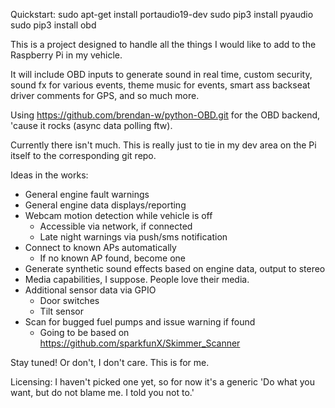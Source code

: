 Quickstart:
sudo apt-get install portaudio19-dev
sudo pip3 install pyaudio
sudo pip3 install obd

This is a project designed to handle all the things I would like to add to the Raspberry Pi in my vehicle.

It will include OBD inputs to generate sound in real time, custom security, sound fx for various events, theme music for events, smart ass backseat driver comments for GPS, and so much more.

Using https://github.com/brendan-w/python-OBD.git for the OBD backend, 'cause it rocks (async data polling ftw).

Currently there isn't much. This is really just to tie in my dev area on the Pi itself to the corresponding git repo.

Ideas in the works:
 - General engine fault warnings
 - General engine data displays/reporting
 - Webcam motion detection while vehicle is off
   - Accessible via network, if connected
   - Late night warnings via push/sms notification
 - Connect to known APs automatically
   - If no known AP found, become one
 - Generate synthetic sound effects based on engine data, output to stereo
 - Media capabilities, I suppose. People love their media.
 - Additional sensor data via GPIO
   - Door switches
   - Tilt sensor
 - Scan for bugged fuel pumps and issue warning if found
   - Going to be based on https://github.com/sparkfunX/Skimmer_Scanner

Stay tuned! Or don't, I don't care. This is for me.

Licensing: I haven't picked one yet, so for now it's a generic 'Do what you want, but do not blame me. I told you not to.'
